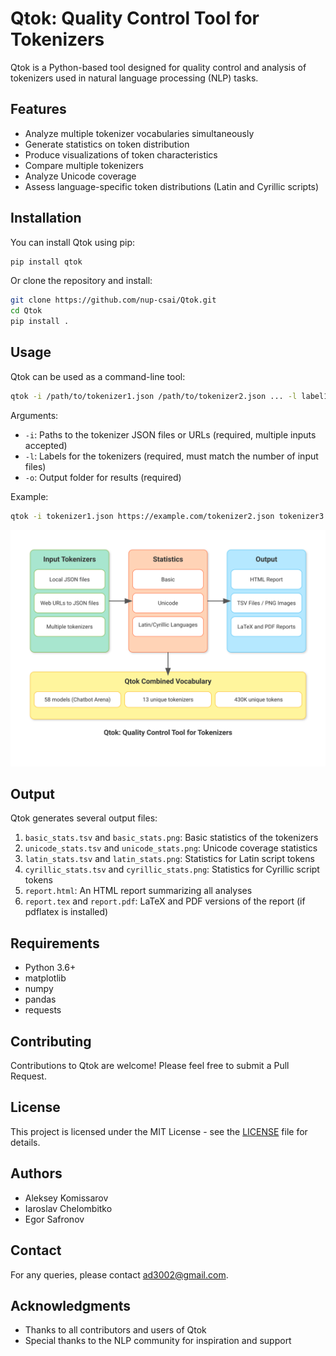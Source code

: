 # Qtok: Quality Control Tool for Tokenizers

Qtok is a Python-based tool designed for quality control and analysis of tokenizers used in natural language processing (NLP) tasks.

## Features

- Analyze multiple tokenizer vocabularies simultaneously
- Generate statistics on token distribution
- Produce visualizations of token characteristics
- Compare multiple tokenizers
- Analyze Unicode coverage
- Assess language-specific token distributions (Latin and Cyrillic scripts)

## Installation

You can install Qtok using pip:

```bash
pip install qtok
```

Or clone the repository and install:

```bash
git clone https://github.com/nup-csai/Qtok.git
cd Qtok
pip install .
```

## Usage

Qtok can be used as a command-line tool:

```bash
qtok -i /path/to/tokenizer1.json /path/to/tokenizer2.json ... -l label1 label2 ... -o /path/to/output/folder
```

Arguments:
- `-i`: Paths to the tokenizer JSON files or URLs (required, multiple inputs accepted)
- `-l`: Labels for the tokenizers (required, must match the number of input files)
- `-o`: Output folder for results (required)

Example:
```bash
qtok -i tokenizer1.json https://example.com/tokenizer2.json tokenizer3.json -l label1 label2 label3 -o output_folder
```

![Qtok Pipeline](images/pipeline.svg)

## Output

Qtok generates several output files:

1. `basic_stats.tsv` and `basic_stats.png`: Basic statistics of the tokenizers
2. `unicode_stats.tsv` and `unicode_stats.png`: Unicode coverage statistics
3. `latin_stats.tsv` and `latin_stats.png`: Statistics for Latin script tokens
4. `cyrillic_stats.tsv` and `cyrillic_stats.png`: Statistics for Cyrillic script tokens
5. `report.html`: An HTML report summarizing all analyses
6. `report.tex` and `report.pdf`: LaTeX and PDF versions of the report (if pdflatex is installed)

## Requirements

- Python 3.6+
- matplotlib
- numpy
- pandas
- requests

## Contributing

Contributions to Qtok are welcome! Please feel free to submit a Pull Request.

## License

This project is licensed under the MIT License - see the [LICENSE](LICENSE) file for details.

## Authors

- Aleksey Komissarov
- Iaroslav Chelombitko
- Egor Safronov

## Contact

For any queries, please contact ad3002@gmail.com.

## Acknowledgments

- Thanks to all contributors and users of Qtok
- Special thanks to the NLP community for inspiration and support
